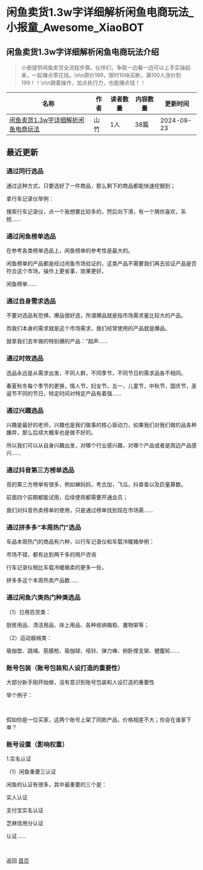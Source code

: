 # 闲鱼卖货1.3w字详细解析闲鱼电商玩法_小报童_Awesome_XiaoBOT

## 闲鱼卖货1.3w字详细解析闲鱼电商玩法介绍
> 小册提供闲鱼卖货全流程步骤。伙伴们，争取一边看一边可以上手实操起来，一起赚点零花钱。\n\n原价199，限时10块买断，满100人涨价到199！！\n\n跟着操作，加点执行力，也能赚点钱！！  
  


|名称|作者|读者数量|内容数量|更新时间|
|---|---|---|---|---|
|[闲鱼卖货1.3w字详细解析闲鱼电商玩法](https://xiaobot.net/p/shanzhu?refer=9c3f1c95-a052-465a-9902-f6d75080262a)|山竹|1人|38篇|2024-09-23|

## 最近更新
### 通过同行选品

通过这种方式，只要选好了一件商品，那么剩下的商品都能快速挖掘到；

拿行车记录仪举例：

搜索行车记录仪，点一个我想要比较多的，然后向下滑，有一个猜你喜欢，系统......

### 通过闲鱼榜单选品

在参考各类榜单选品上，闲鱼榜单的参考性是最大的。

闲鱼榜单的产品都是经过闲鱼市场验证的，这类产品不需要我们再去验证产品是否符合这个市场，操作上更省事，效果更好。

闲鱼榜单......

### 通过自身需求选品

不要对选品有恐惧，爆品很好选，所谓爆品就是指市场需求量比较大的产品。

而我们本身的需求就是这个市场需求，我们经常使用的产品就是爆品。

就拿我们去年做的特别爆的产品：“超声......

### 通过时效选品

选品永远是从需求出发，不同人群，不同季节，不同节日的需求品各不相同。

春夏秋冬每个季节的更换，情人节，妇女节，五一，儿童节，中秋节，国庆节，圣诞节不同的节日，特定时间对特定产品有着强......

### 通过兴趣选品

兴趣是最好的老师，兴趣也是我们做事的核心驱动力，如果我们对我们做的品各种嫌弃，那么后续大概率也是做不好的。

所以我们可以从自身兴趣出发，对哪个行业感兴趣，对哪个产品或者是周边产品感兴......

### 通过抖音第三方榜单选品

音的第三方榜单有很多，例如蝉妈妈，考古加，飞瓜，抖查查以及巨量算数。

前面四个前期都能试用，后续使用都需要开通会员；

我们对抖音热卖榜单的使用，只是通过榜单找到现在市场需......

### 通过拼多多“本周热门”选品

车品本周热门的商品有六种，以行车记录仪和车载冷暖箱举例：

市场不错，都有达到两千多的用户咨询

行车记录仪相比车载冷暖箱卖的更多一些，

拼多多这个本周热卖产品数......

### 通过闲鱼六类热门种类选品

（1）日用百货类：

厨房用品、清洁用品、床上用品、各种收纳箱柜、置物架等；

（2）运动器械类：

瑜伽垫、跳绳、筋膜枪、瑜伽球、哑铃、弹力棒、俯卧撑支架、健腹轮......

### 账号包装（账号包装和人设打造的重要性）

大部分新手刚开始做，没有意识到账号包装和人设打造的重要性

举个例子：

​ ​

假如你是一位买家，这两个账号上架了同款产品，价格相差不大；你会在谁家下单？

### 账号设置（影响权重）

1.实名认证

（1）闲鱼重要三认证

闲鱼的认证有很多，其中最重要的三个是：

实人认证

支付宝实名认证

芝麻信用分认证

认证......


<a href="https://github.com/Reno9527/awesome-xiaobot" style="color: white; text-decoration: none;">awesome-xiaobot</a>

返回 [首页](../README.md)
